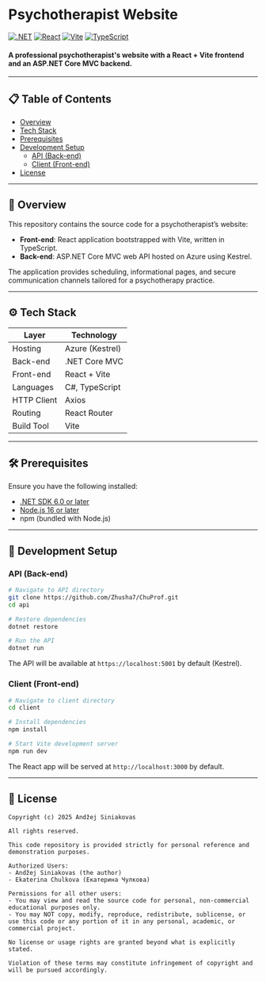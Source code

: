 # Psychotherapist Website

[![.NET](https://img.shields.io/badge/.NET-9.0.3-green)](https://dotnet.microsoft.com/)
[![React](https://img.shields.io/badge/React-19.1.0-blue)](https://reactjs.org/)
[![Vite](https://img.shields.io/badge/Vite-7.0.2-orange)](https://vitejs.dev/)
[![TypeScript](https://img.shields.io/badge/TypeScript-5.8.3-blue)](https://www.typescriptlang.org/)

#### A professional psychotherapist's website with a **React + Vite** frontend and an **ASP.NET Core MVC** backend.

---

## 📋 Table of Contents

- [Overview](#-overview)
- [Tech Stack](#️-tech-stack)
- [Prerequisites](#-prerequisites)
- [Development Setup](#-development-setup)
  - [API (Back-end)](#api-back-end)
  - [Client (Front-end)](#client-front-end)
- [License](#-license)


---

## 📝 Overview

This repository contains the source code for a psychotherapist’s website:

- **Front-end**: React application bootstrapped with Vite, written in TypeScript.
- **Back-end**: ASP.NET Core MVC web API hosted on Azure using Kestrel.

The application provides scheduling, informational pages, and secure communication channels tailored for a psychotherapy practice.

---

## ⚙️ Tech Stack

| Layer       | Technology                        |
|-------------|-----------------------------------|
| Hosting     | Azure (Kestrel)                   |
| Back-end    | .NET Core MVC                     |
| Front-end   | React + Vite                      |
| Languages   | C#, TypeScript                    |
| HTTP Client | Axios                             |
| Routing     | React Router                      |
| Build Tool  | Vite                              |

---

## 🛠 Prerequisites

Ensure you have the following installed:

- [.NET SDK 6.0 or later](https://dotnet.microsoft.com/download)
- [Node.js 16 or later](https://nodejs.org/)
- npm (bundled with Node.js)

---

## 🚀 Development Setup

### API (Back-end)

```bash
# Navigate to API directory
git clone https://github.com/Zhusha7/ChuProf.git
cd api

# Restore dependencies
dotnet restore

# Run the API
dotnet run
```

The API will be available at `https://localhost:5001` by default (Kestrel).


### Client (Front-end)

```bash
# Navigate to client directory
cd client

# Install dependencies
npm install

# Start Vite development server
npm run dev
```

The React app will be served at `http://localhost:3000` by default.

---

## 📜 License

```text
Copyright (c) 2025 Andžej Siniakovas

All rights reserved.

This code repository is provided strictly for personal reference and demonstration purposes.

Authorized Users:
- Andžej Siniakovas (the author)
- Ekaterina Chulkova (Екатерина Чулкова)

Permissions for all other users:
- You may view and read the source code for personal, non-commercial educational purposes only.
- You may NOT copy, modify, reproduce, redistribute, sublicense, or use this code or any portion of it in any personal, academic, or commercial project.

No license or usage rights are granted beyond what is explicitly stated.

Violation of these terms may constitute infringement of copyright and will be pursued accordingly.
```